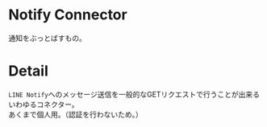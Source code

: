 # Notify Connector
通知をぶっとばすもの。

# Detail
`LINE Notify`へのメッセージ送信を一般的なGETリクエストで行うことが出来るいわゆるコネクター。  
あくまで個人用。（認証を行わないため。）
